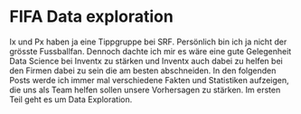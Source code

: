 # FIFA Data exploration

Ix und Px haben ja eine Tippgruppe bei SRF. Persönlich bin ich ja nicht der grösste Fussballfan. Dennoch dachte ich mir es wäre eine gute Gelegenheit Data Science bei Inventx zu stärken und Inventx auch dabei zu helfen bei den Firmen dabei zu sein die am besten abschneiden. In den folgenden Posts werde ich immer mal verschiedene Fakten und Statistiken aufzeigen, die uns als Team helfen sollen unsere Vorhersagen zu stärken. Im ersten Teil geht es um Data Exploration.